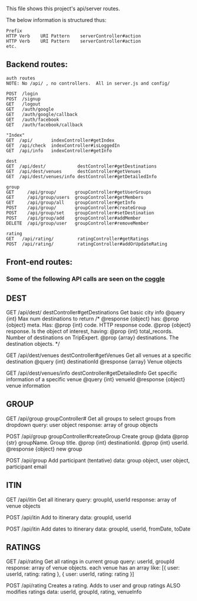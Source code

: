 This file shows this project's api/server routes.

The below information is structured thus:

```
Prefix
HTTP Verb    URI Pattern    serverController#action
HTTP Verb    URI Pattern    serverController#action
etc.
```

## Backend routes:

```
auth routes
NOTE: No /api/ , no controllers.  All in server.js and config/

POST  /login
POST  /signup
GET   /logout
GET   /auth/google
GET   /auth/google/callback
GET   /auth/facebook
GET   /auth/facebook/callback

"Index"
GET  /api/       indexController#getIndex
GET  /api/check  indexController#isLoggedIn
GET  /api/info   indexController#getInfo

dest
GET  /api/dest/            destController#getDestinations
GET  /api/dest/venues      destController#getVenues
GET  /api/dest/venues/info destController#getDetailedInfo

group
GET     /api/group/       groupController#getUserGroups
GET     /api/group/users  groupController#getMembers
GET     /api/group/all    groupController#getInfo
POST    /api/group/       groupController#createGroup
POST    /api/group/set    groupController#setDestination
POST    /api/group/add    groupController#addMember
DELETE  /api/group/user   groupController#removeMember

rating
GET   /api/rating/         ratingController#getRatings
POST  /api/rating/         ratingController#addOrUpdateRating
```

## Front-end routes:

### Some of the following API calls are seen on the [coggle](https://coggle.it/diagram/VnER1WcWk3oeczUt)

## DEST
GET  /api/dest/        destController#getDestinations
  Get basic city info
  @query {int} Max num destinations to return
  /* @response {object} has:
      @prop {object} meta. Has:
        @prop {int} code.  HTTP response code.
      @prop {object} response. Is the object of interest, having:
        @prop {int} total_records. Number of destinations on TripExpert.
        @prop {array} destinations. The destination objects.
  */

GET  /api/dest/venues  destController#getVenues
  Get all venues at a specific destination
  @query {int} destinationId
  @response {array} Venue objects

GET  /api/dest/venues/info  destController#getDetailedInfo
  Get specific information of a specific venue
  @query {int} venueId
  @response {object} venue information


## GROUP
GET  /api/group  groupController#
  Get all groups to select groups from dropdown
  query: user object
  response: array of group objects

POST  /api/group  groupController#createGroup
  Create group
  @data
    @prop {str} groupName.  Group title.
    @prop {int} destinationId.
    @prop {int} userId.
  @response {object} new group

POST  /api/group
  Add participant (tentative)
  data: group object, user object, participant email


## ITIN
GET  /api/itin
  Get all itinerary
  query: groupId, userId
  response: array of venue objects

POST  /api/itin
  Add to itinerary
  data: groupId, userId

POST  /api/itin
  Add dates to itinerary
  data: groupId, userId, fromDate, toDate


## RATINGS
GET  /api/rating
  Get all ratings in current group
  query: userId, groupId
  response: array of venue objects.
    each venue has an array like:
      [{ user: userId, rating: rating }, { user: userId, rating: rating }]

POST  /api/rating
  Creates a rating. Adds to user and group ratings
  ALSO modifies ratings
  data: userId, groupId, rating, venueInfo
